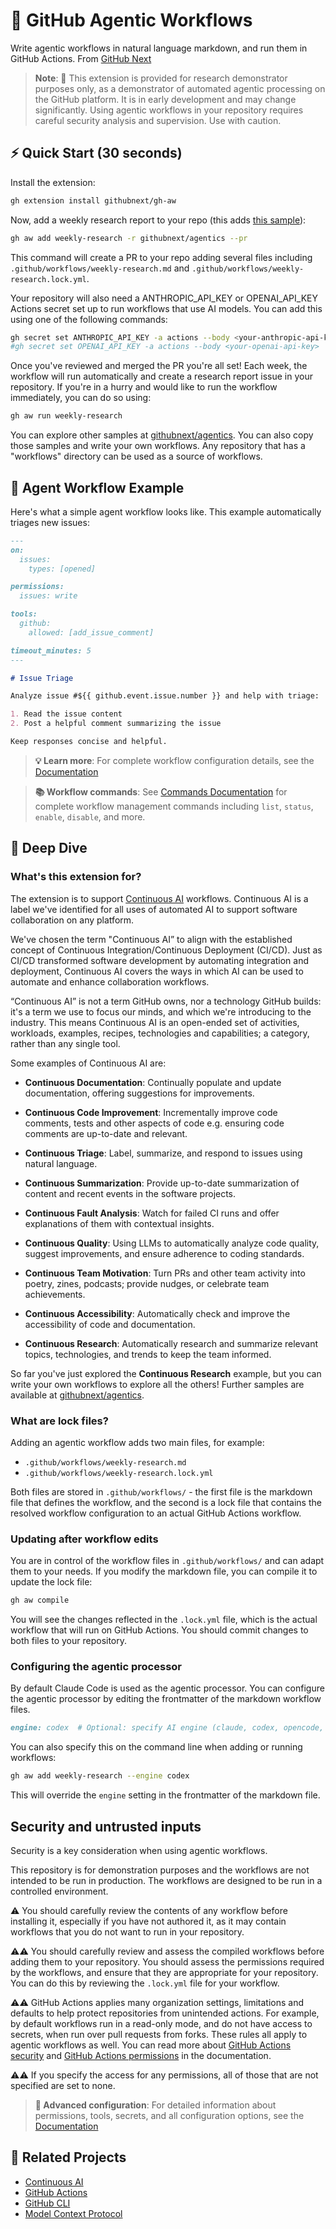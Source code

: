 # 🤖 GitHub Agentic Workflows

Write agentic workflows in natural language markdown, and run them in GitHub Actions. From [GitHub Next](https://githubnext.com/) 

> **Note**: 🚨 This extension is provided for research demonstrator purposes only, as a demonstrator of automated agentic processing on the GitHub platform. It is in early development and may change significantly. Using agentic workflows in your repository requires careful security analysis and supervision. Use with caution.

## ⚡ Quick Start (30 seconds)

Install the extension:

```bash
gh extension install githubnext/gh-aw
```

Now, add a weekly research report to your repo (this adds [this sample](https://github.com/githubnext/agentics/blob/main/workflows/weekly-research.md)):

```bash
gh aw add weekly-research -r githubnext/agentics --pr
```

This command will create a PR to your repo adding several files including `.github/workflows/weekly-research.md` and `.github/workflows/weekly-research.lock.yml`.

Your repository will also need a ANTHROPIC_API_KEY or OPENAI_API_KEY Actions secret set up to run workflows that use AI models. You can add this using one of the following commands:

```bash
gh secret set ANTHROPIC_API_KEY -a actions --body <your-anthropic-api-key>
#gh secret set OPENAI_API_KEY -a actions --body <your-openai-api-key>
```

Once you've reviewed and merged the PR you're all set! Each week, the workflow will run automatically and create a research report issue in your repository. If you're in a hurry and would like to run the workflow immediately, you can do so using:

```bash
gh aw run weekly-research
```

You can explore other samples at [githubnext/agentics](https://github.com/githubnext/agentics). You can also copy those samples and write your own workflows. Any repository that has a "workflows" directory can be used as a source of workflows.

## 📝 Agent Workflow Example

Here's what a simple agent workflow looks like. This example automatically triages new issues:

```markdown
---
on:
  issues:
    types: [opened]

permissions:
  issues: write

tools:
  github:
    allowed: [add_issue_comment]

timeout_minutes: 5
---

# Issue Triage

Analyze issue #${{ github.event.issue.number }} and help with triage:

1. Read the issue content
2. Post a helpful comment summarizing the issue

Keep responses concise and helpful.
```

> **💡 Learn more**: For complete workflow configuration details, see the [Documentation](docs/index.md)

> **📚 Workflow commands**: See [Commands Documentation](docs/commands.md) for complete workflow management commands including `list`, `status`, `enable`, `disable`, and more.

## 📖 Deep Dive

### What's this extension for?

The extension is to support [Continuous AI](https://githubnext.com/projects/continuous-ai) workflows. Continuous AI is a label we've identified for all uses of automated AI to support software collaboration on any platform.

We've chosen the term "Continuous AI” to align with the established concept of Continuous Integration/Continuous Deployment (CI/CD). Just as CI/CD transformed software development by automating integration and deployment, Continuous AI covers the ways in which AI can be used to automate and enhance collaboration workflows.

“Continuous AI” is not a term GitHub owns, nor a technology GitHub builds: it's a term we use to focus our minds, and which we're introducing to the industry. This means Continuous AI is an open-ended set of activities, workloads, examples, recipes, technologies and capabilities; a category, rather than any single tool.

Some examples of Continuous AI are:

* **Continuous Documentation**: Continually populate and update documentation, offering suggestions for improvements.

* **Continuous Code Improvement**: Incrementally improve code comments, tests and other aspects of code e.g. ensuring code comments are up-to-date and relevant.

* **Continuous Triage**: Label, summarize, and respond to issues using natural language.

* **Continuous Summarization**: Provide up-to-date summarization of content and recent events in the software projects.

* **Continuous Fault Analysis**: Watch for failed CI runs and offer explanations of them with contextual insights.

* **Continuous Quality**: Using LLMs to automatically analyze code quality, suggest improvements, and ensure adherence to coding standards.

* **Continuous Team Motivation**: Turn PRs and other team activity into poetry, zines, podcasts; provide nudges, or celebrate team achievements.

* **Continuous Accessibility**: Automatically check and improve the accessibility of code and documentation.

* **Continuous Research**: Automatically research and summarize relevant topics, technologies, and trends to keep the team informed.

So far you've just explored the **Continuous Research** example, but you can write your own workflows to explore all the others! Further samples are available at [githubnext/agentics](https://github.com/githubnext/agentics).

### What are lock files?

Adding an agentic workflow adds two main files, for example:

- `.github/workflows/weekly-research.md`
- `.github/workflows/weekly-research.lock.yml`

Both files are stored in `.github/workflows/` - the first file is the markdown file that defines the workflow, and the second is a lock file that contains the resolved workflow configuration to an actual GitHub Actions workflow.

### Updating after workflow edits

You are in control of the workflow files in `.github/workflows/` and can adapt them to your needs. If you modify the markdown file, you can compile it to update the lock file:

```bash
gh aw compile
```

You will see the changes reflected in the `.lock.yml` file, which is the actual workflow that will run on GitHub Actions. You should commit changes to both files to your repository.

### Configuring the agentic processor

By default Claude Code is used as the agentic processor. You can configure the agentic processor by editing the frontmatter of the markdown workflow files.

```markdown
engine: codex  # Optional: specify AI engine (claude, codex, opencode, gemini, genaiscript)
```

You can also specify this on the command line when adding or running workflows:

```bash
gh aw add weekly-research --engine codex
```

This will override the `engine` setting in the frontmatter of the markdown file.

## Security and untrusted inputs

Security is a key consideration when using agentic workflows.

This repository is for demonstration purposes and the workflows are not intended to be run in production. The workflows are designed to be run in a controlled environment.

⚠️ You should carefully review the contents of any workflow before installing it, especially if you have not authored it, as it may contain workflows that you do not want to run in your repository.

⚠️⚠️ You should carefully review and assess the compiled workflows before adding them to your repository. You should assess the permissions required by the workflows, and ensure that they are appropriate for your repository. You can do this by reviewing the `.lock.yml` file for your workflow.

⚠️⚠️ GitHub Actions applies many organization settings, limitations and defaults to help protect repositories from unintended actions. For example, by default workflows run in a read-only mode, and do not have access to secrets, when run over pull requests from forks. These rules all apply to agentic workflows as well. You can read more about [GitHub Actions security](https://docs.github.com/en/actions/reference/security/secure-use) and [GitHub Actions permissions](https://docs.github.com/en/actions/using-workflows/workflow-syntax-for-github-actions#permissions) in the documentation.

⚠️⚠️ If you specify the access for any permissions, all of those that are not specified are set to none.

> **🔧 Advanced configuration**: For detailed information about permissions, tools, secrets, and all configuration options, see the [Documentation](docs/index.md)

## 🔗 Related Projects

- [Continuous AI](https://githubnext.com/projects/continuous-ai/)
- [GitHub Actions](https://github.com/features/actions)
- [GitHub CLI](https://cli.github.com/)
- [Model Context Protocol](https://modelcontextprotocol.io/)
